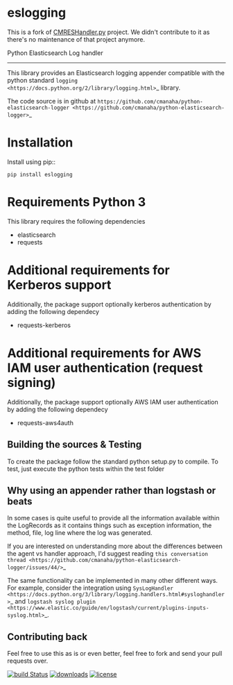 # eslogging
This is a fork of [CMRESHandler.py](https://github.com/cmanaha/python-elasticsearch-logger) project. We didn't contribute to it as there's no maintenance of that project anymore.

Python Elasticsearch Log handler
********************************

This library provides an Elasticsearch logging appender compatible with the
python standard `logging <https://docs.python.org/2/library/logging.html>`_ library.

The code source is in github at `https://github.com/cmanaha/python-elasticsearch-logger
<https://github.com/cmanaha/python-elasticsearch-logger>`_


Installation
============
Install using pip::

    pip install eslogging


Requirements Python 3
=====================
This library requires the following dependencies
 - elasticsearch
 - requests

Additional requirements for Kerberos support
============================================
Additionally, the package support optionally kerberos authentication by adding the following dependecy
 - requests-kerberos

Additional requirements for AWS IAM user authentication (request signing)
=========================================================================
Additionally, the package support optionally AWS IAM user authentication by adding the following dependecy
 - requests-aws4auth

Building the sources & Testing
------------------------------
To create the package follow the standard python setup.py to compile.
To test, just execute the python tests within the test folder

Why using an appender rather than logstash or beats
---------------------------------------------------
In some cases is quite useful to provide all the information available within the LogRecords as it contains
things such as exception information, the method, file, log line where the log was generated.

If you are interested on understanding more about the differences between the agent vs handler
approach, I'd suggest reading `this conversation thread <https://github.com/cmanaha/python-elasticsearch-logger/issues/44/>`_

The same functionality can be implemented in many other different ways. For example, consider the integration
using `SysLogHandler <https://docs.python.org/3/library/logging.handlers.html#sysloghandler>`_ and
`logstash syslog plugin <https://www.elastic.co/guide/en/logstash/current/plugins-inputs-syslog.html>`_.


Contributing back
-----------------
Feel free to use this as is or even better, feel free to fork and send your pull requests over.

[![build Status](https://img.shields.io/pypi/status/eslogging.svg)](https://travis-ci.org/asuiu/eslogging)
[![downloads](https://img.shields.io/pypi/dd/eslogging)](https://pypi.org/project/eslogging/)
[![license](https://img.shields.io/pypi/l/eslogging.svg)](https://pypi.org/project/eslogging/)
